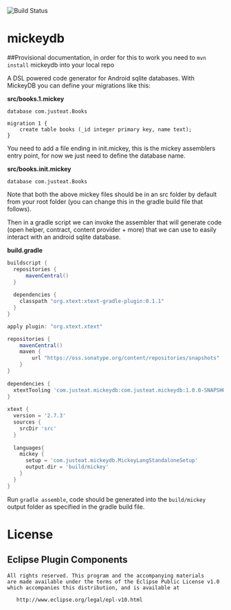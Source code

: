 ![Build Status](https://travis-ci.org/justeat/mickeydb.svg)

# mickeydb

##Provisional documentation, in order for this to work you need to ```mvn install``` mickeydb into your local repo

A DSL powered code generator for Android sqlite databases. With MickeyDB you can define your migrations like this:

**src/books.1.mickey**
````
database com.justeat.Books

migration 1 {
	create table books (_id integer primary key, name text);
}
````

You need to add a file ending in init.mickey, this is the mickey assemblers entry point, for now we just need to define the database name.

**src/books.init.mickey**
````
database com.justeat.Books
````

Note that both the above mickey files should be in an src folder by default from your root folder (you can change this in the gradle build file that follows).

Then in a gradle script we can invoke the assembler that will generate code (open helper, contract, content provider + more) that we can use to easily interact with an android sqlite database.

**build.gradle**
````gradle
buildscript {
  repositories {
      mavenCentral()
  }
  
  dependencies {
    classpath "org.xtext:xtext-gradle-plugin:0.1.1"
  }
}

apply plugin: "org.xtext.xtext"

repositories {
    mavenCentral()
    maven {
        url "https://oss.sonatype.org/content/repositories/snapshots"
    }
}
  
dependencies {
  xtextTooling 'com.justeat.mickeydb:com.justeat.mickeydb:1.0.0-SNAPSHOT'
}
 
xtext {
  version = '2.7.3'
  sources {
    srcDir 'src'
  }
  
  languages{
    mickey {
      setup = 'com.justeat.mickeydb.MickeyLangStandaloneSetup'
      output.dir = 'build/mickey'
    }
  }
}
````

Run ```gradle assemble```, code should be generated into the ```build/mickey``` output folder as specified in the gradle build file.

License
=======

Eclipse Plugin Components
-------------------------
    All rights reserved. This program and the accompanying materials
    are made available under the terms of the Eclipse Public License v1.0
    which accompanies this distribution, and is available at
       
       http://www.eclipse.org/legal/epl-v10.html
